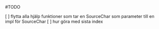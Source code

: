 #TODO

[ ] flytta alla hjälp funktioner som tar en SourceChar som parameter till en impl för SourceChar
[ ] hur göra med sista index 
